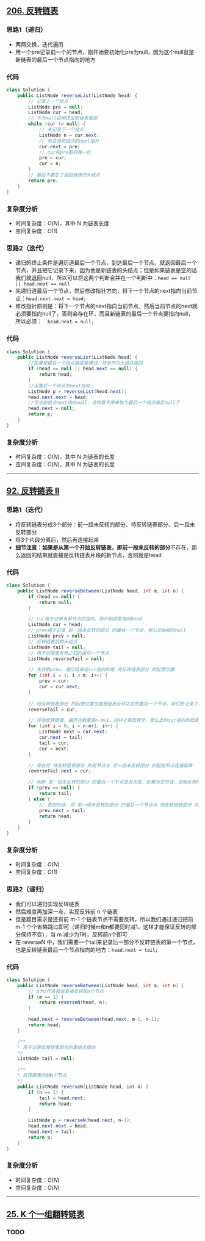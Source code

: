 ## [206. 反转链表](https://leetcode-cn.com/problems/reverse-linked-list/)

### 思路1（递归）

-   两两交换，迭代遍历
-   用一个pre记录前一个的节点，刚开始要初始化pre为null，因为这个null就是新链表的最后一个节点指向的地方

### 代码


```java
class Solution {
    public ListNode reverseList(ListNode head) {
        // 记录上一个结点
        ListNode pre = null;
        ListNode cur = head;
        // 不为null说明还没到链表尾部
        while (cur != null) {
            // 先记录下一个结点
            ListNode n = cur.next;
            // 改变当前结点的next指针
            cur.next = pre;
            // cur和pre都后移一位
            pre = cur;
            cur = n;
        }
        // 最后不要忘了返回链表的头结点
        return pre;
    }
}
```

### **复杂度分析**

- 时间复杂度：$O(N)$，其中 N 为链表长度
- 空间复杂度：$O(1)$

### 思路2（迭代）

-   递归的终止条件是遍历道最后一个节点，到达最后一个节点，就返回最后一个节点，并且把它记录下来，因为他是新链表的头结点；但是如果链表是空的话我们就返回null，所以可以将这两个判断合并在一个判断中：`head == null || head.next == null`
-   先递归道最后一个节点，然后修改指针方向，将下一个节点的next指向当前节点：`head.next.next = head;`
-   修改指针原则是：将下一个节点的next指向当前节点，然后当前节点的next就必须要指向null了，否则会存在环，而且新链表的最后一个节点要指向null，所以必须：`  head.next = null;`

### 代码


```java
class Solution {
    public ListNode reverseList(ListNode head) {
        //如果是最后一个结点就结束递归，将他作为头结点返回
        if (head == null || head.next == null) {
            return head;
        }
        //设置后一个结点的next指向
        ListNode p = reverseList(head.next);
        head.next.next = head;
        //将当前结点next指向null，这样就不用单独为最后一个结点指定null了
        head.next = null;
        return p;
    }
}
```

### **复杂度分析**

- 时间复杂度：$O(N)$，其中 N 为链表的长度
- 空间复杂度：$O(N)$，其中 N 为链表的长度

<hr>

## [92. 反转链表 II](https://leetcode-cn.com/problems/reverse-linked-list-ii/)

### 思路1（迭代）

-   将反转链表分成3个部分：前一段未反转的部分、待反转链表部分、后一段未反转部分
-   将3个片段分离后，然后再连接起来
-   **细节注意：**如果是从第一个开始反转链表，即**前一段未反转的部分**不存在，那么返回的结果就直接是反转链表片段的新节点，否则就是head

### 代码


```java
class Solution {
    public ListNode reverseBetween(ListNode head, int m, int n) {
        if (head == null) {
            return null;
        }

        // cur用于记录当前节点的指向，刚开始就是指向head
        ListNode cur = head;
        // prev用于记录 前一段未反转的部分 的最后一个节点，默认初始指向null
        ListNode prev = null;
        // 反转链表后的头结点
        ListNode tail = null;
        // 用于记录表反转之后的最后一个节点
        ListNode reverseTail = null;

        // 先获取prev，遍历结束后cur指向的是 待反转链表部分 的起使位置
        for (int i = 1; i < m; i++) {
            prev = cur;
            cur = cur.next;
        }
        
        // 待反转链表部分 的起使位置也就是链表反转之后的最后一个节点，我们先记录下来，为了最后和 后一段未反转部分 连接起来
        reverseTail = cur;

        // 开始反转链表，遍历次数要是n-m+1，这样才能反转全，那么此时cur指向的就是 后一段未反转部分 的起始位置
        for (int i = 0; i < n-m+1; i++) {
            ListNode next = cur.next;
            cur.next = tail;
            tail = cur;
            cur = next;
        }

        // 现在将 待反转链表部分 的尾节点与 后一段未反转部分 的起始节点连接起来
        reverseTail.next = cur;

        // 判断 前一段未反转的部分 的最后一个节点是否为空，如果为空的话，说明反转的是该链表前n个节点，直接返回 反转链后的头结点
        if (prev == null) {
            return tail;
        } else { 
            // 否则的话，将 前一段未反转的部分 的最后一个节点与 待反转链表部分 的头节点连接起来，然后返回head
            prev.next = tail;
            return head;
        }
    }
}
```

### **复杂度分析**

- 时间复杂度：$O(N)$
- 空间复杂度：$O(1)$

### 思路2（递归）

-   我们可以递归实现反转链表
-   然后难度再加深一点，实现反转前 n 个链表
-   但是题目需求是还有前 m-1 个链表节点不需要反转，所以我们通过递归把前 m-1 个个省略跳过即可（递归时候m和n都要同时减1，这样才能保证反转的部分保持不变），当 m 减少为1时，反转前n个即可
-   在 reverseN 中，我们需要一个tail来记录后一部分不反转链表的第一个节点，也是反转链表最后一个节点指向的地方：`head.next = tail;`

### 代码


```java
class Solution {
    public ListNode reverseBetween(ListNode head, int m, int n) {
        // m为1代表就是直接反转前n个节点
        if (m == 1) {
            return reverseN(head, n);
        }

        head.next = reverseBetween(head.next, m-1, n-1);
        return head;
    }

    /**
    * 用于记录反转链表部分的尾结点指向
    */
    ListNode tail = null;

    /**
    * 反转链表的前n个节点
    */
    public ListNode reverseN(ListNode head, int n) {
        if (n == 1) {
            tail = head.next;
            return head;
        }

        ListNode p = reverseN(head.next, n-1);
        head.next.next = head;
        head.next = tail;
        return p;
    }
}
```

### **复杂度分析**

- 时间复杂度：$O(N)$
- 空间复杂度：$O(N)$

<hr>

## [25. K 个一组翻转链表](https://leetcode-cn.com/problems/reverse-nodes-in-k-group/)

### TODO

